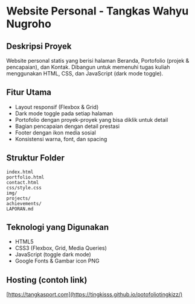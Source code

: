 # Website Personal - Tangkas Wahyu Nugroho

## Deskripsi Proyek
Website personal statis yang berisi halaman Beranda, Portofolio (projek & pencapaian), dan Kontak. Dibangun untuk memenuhi tugas kuliah menggunakan HTML, CSS, dan JavaScript (dark mode toggle).

## Fitur Utama
- Layout responsif (Flexbox & Grid)
- Dark mode toggle pada setiap halaman
- Portofolio dengan proyek-proyek yang bisa diklik untuk detail
- Bagian pencapaian dengan detail prestasi
- Footer dengan ikon media sosial
- Konsistensi warna, font, dan spacing

## Struktur Folder
```
index.html
portfolio.html
contact.html
css/style.css
img/
projects/
achievements/
LAPORAN.md
```

## Teknologi yang Digunakan
- HTML5
- CSS3 (Flexbox, Grid, Media Queries)
- JavaScript (toggle dark mode)
- Google Fonts & Gambar icon PNG

## Hosting (contoh link)
[https://tangkasport.com](https://tingkisss.github.io/potofoliotingkizz/)


